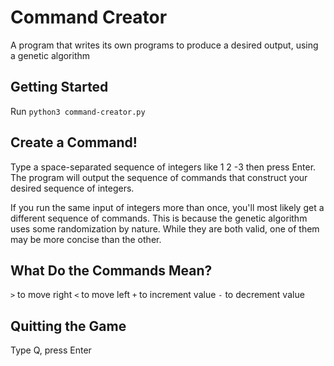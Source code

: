 # Command Creator
A program that writes its own programs to produce a desired output, using a genetic algorithm

## Getting Started
Run `python3 command-creator.py`

## Create a Command!
Type a space-separated sequence of integers like 1 2 -3 then press Enter.
The program will output the sequence of commands that construct your desired sequence of integers. 

If you run the same input of integers more than once, you'll most likely get a different sequence of commands. This is because the genetic algorithm uses some randomization by nature. While they are both valid, one of them may be more concise than the other.

## What Do the Commands Mean?
`>` to move right
`<` to move left
`+` to increment value
`-` to decrement value

## Quitting the Game
Type Q, press Enter

